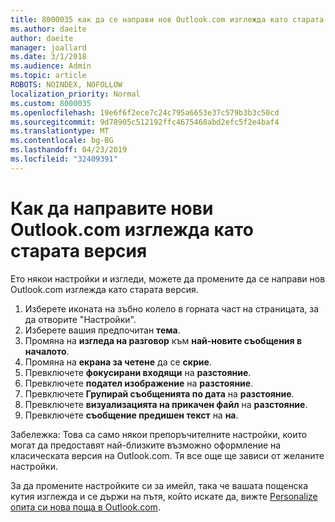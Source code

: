 ```yaml
---
title: 8000035 как да се направи нов Outlook.com изглежда като старата
ms.author: daeite
author: daeite
manager: joallard
ms.date: 3/1/2018
ms.audience: Admin
ms.topic: article
ROBOTS: NOINDEX, NOFOLLOW
localization_priority: Normal
ms.custom: 8000035
ms.openlocfilehash: 19e6f6f2ece7c24c795a6653e37c579b3b3c50cd
ms.sourcegitcommit: 9d78905c512192ffc4675468abd2efc5f2e4baf4
ms.translationtype: MT
ms.contentlocale: bg-BG
ms.lasthandoff: 04/23/2019
ms.locfileid: "32409391"
---
```

# <a name="how-to-make-the-new-outlookcom-look-like-the-old-version"></a>Как да направите нови Outlook.com изглежда като старата версия

Ето някои настройки и изгледи, можете да промените да се направи нов Outlook.com изглежда като старата версия.

1. Изберете иконата на зъбно колело в горната част на страницата, за да отворите "Настройки".
2. Изберете вашия предпочитан **тема**.
3. Промяна на **изгледа на разговор** към **най-новите съобщения в началото**.
4. Промяна на **екрана за четене** да се **скрие**.
5. Превключете **фокусирани входящи** на **разстояние**.
6. Превключете **подател изображение** на **разстояние**. 
7. Превключете **Групирай съобщенията по дата** на **разстояние**. 
8. Превключете **визуализацията на прикачен файл** на **разстояние**. 
9. Превключете **съобщение предишен текст** на **на**.

Забележка: Това са само някои препоръчителните настройки, които могат да предоставят най-близките възможно оформление на класическата версия на Outlook.com. Тя все още ще зависи от желаните настройки.

За да промените настройките си за имейл, така че вашата пощенска кутия изглежда и се държи на пътя, който искате да, вижте [Personalize опита си нова поща в Outlook.com](https://support.office.com/article/b41c2ecb-f23c-42b3-b7f8-659646d5e58c).